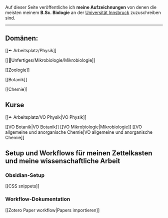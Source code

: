 Auf dieser Seite veröffentliche ich **meine Aufzeichnungen** von denen die meisten meinem **B.Sc. Biologie** an der [Universität Innsbruck](https://www.uibk.ac.at) zuzuschreiben sind.

---

## Domänen:

[[✒ Arbeitsplatz/Physik]]

[[📂Unfertiges/Mikrobiologie/Mikrobiologie]]

[[Zoologie]]

[[Botanik]]

[[Chemie]]

## Kurse

[[✒ Arbeitsplatz/VO Physik|VO Physik]]

[[VO Botanik|VO Botanik]]
[[VO Mikrobiologie|Mikrobiologie]]
[[VO allgemeine und anorganische Chemie|VO allgemeine und anorganische Chemie]]

## Setup und Workflows für meinen Zettelkasten und meine wissenschaftliche Arbeit

### Obsidian-Setup

[[CSS snippets]]

### Workflow-Dokumentation

[[Zotero Paper workflow|Papers importieren]]